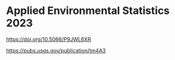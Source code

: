 # Applied Environmental Statistics 2023

https://doi.org/10.5066/P9JWL6XR

https://pubs.usgs.gov/publication/tm4A3
